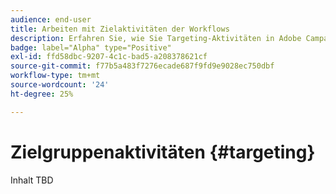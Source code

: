 ```yaml
---
audience: end-user
title: Arbeiten mit Zielaktivitäten der Workflows
description: Erfahren Sie, wie Sie Targeting-Aktivitäten in Adobe Campaign-Web-Workflows verwenden.
badge: label="Alpha" type="Positive"
exl-id: ffd58dbc-9207-4c1c-bad5-a208378621cf
source-git-commit: f77b5a483f7276ecade687f9fd9e9028ec750dbf
workflow-type: tm+mt
source-wordcount: '24'
ht-degree: 25%

---
```


# Zielgruppenaktivitäten {#targeting}

Inhalt TBD
